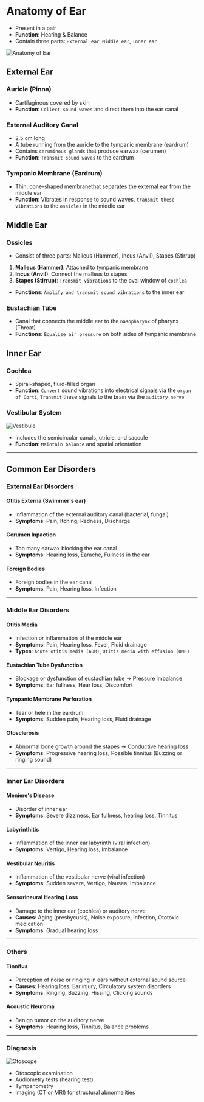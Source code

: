 # Anatomy of Ear

- Present in a pair
- **Function**: Hearing & Balance
- Contain three parts: `External ear`, `Middle ear`, `Inner ear`

![Anatomy of Ear](/ent/anatomy-of-ear.jpg)

## External Ear

### Auricle (Pinna)

- Cartilaginous covered by skin
- **Function**: `Collect sound waves` and direct them into the ear canal

### External Auditory Canal

- 2.5 cm long
- A tube running from the auricle to the tympanic membrane (eardrum)
- Contains `ceruminous glands` that produce earwax (cerumen)
- **Function**: `Transmit sound waves` to the eardrum

### Tympanic Membrane (Eardrum)

- Thin, cone-shaped membranethat separates the external ear from the middle ear
- **Function**: Vibrates in response to sound waves, `transmit these vibrations` to the `ossicles` in the middle ear

## Middle Ear

### Ossicles

- Consist of three parts: Malleus (Hammer), Incus (Anvil), Stapes (Stirrup)

1. **Malleus (Hammer)**: Attached to tympanic membrane
1. **Incus (Anvil)**: Connect the malleus to stapes
1. **Stapes (Stirrup)**: `Transmit vibrations` to the oval window of `cochlea`

- **Functions**: `Amplify and transmit sound vibrations` to the inner ear

### Eustachian Tube

- Canal that connects the middle ear to the `nasopharynx` of pharynx (Throat)
- **Functions**: `Equalize air pressure` on both sides of tympanic membrane

## Inner Ear

### Cochlea

- Spiral-shaped, fluid-filled organ
- **Function**: `Convert` sound vibrations into electrical signals via the `organ of Corti`, `Transmit` these signals to the brain via the `auditory nerve`

### Vestibular System

![Vestibule](/ent/vestibule.jpg)

- Includes the semicircular canals, utricle, and saccule
- **Function**: `Maintain balance` and spatial orientation

---

## Common Ear Disorders

### External Ear Disorders

#### Otitis Externa (Swimmer's ear)

- Inflammation of the external auditory canal (bacterial, fungal)
- **Symptoms**: Pain, Itching, Redness, Discharge

#### Cerumen Inpaction

- Too many earwax blocking the ear canal
- **Symptoms**: Hearing loss, Earache, Fullness in the ear

#### Foreign Bodies

- Foreign bodies in the ear canal
- **Symptoms**: Pain, Hearing loss, Infection

---

### Middle Ear Disorders

#### Otitis Media

- Infection or inflammation of the middle ear
- **Symptoms**: Pain, Hearing loss, Fever, Fluid drainage
- **Types**: `Acute otitis media (AOM)`, `Otitis media with effusion (OME)`

#### Eustachian Tube Dysfunction

- Blockage or dysfunction of eustachian tube → Pressure imbalance
- **Symptoms**: Ear fullness, Hear loss, Discomfort

#### Tympanic Membrane Perforation

- Tear or hele in the eardrum
- **Symptoms**: Sudden pain, Hearing loss, Fluid drainage

#### Otosclerosis

- Abnormal bone growth around the stapes → Conductive hearing loss
- **Symptoms**: Progressive hearing loss, Possible tinnitus (Buzzing or ringing sound)

---

### Inner Ear Disorders

#### Meniere's Disease

- Disorder of inner ear
- **Symptoms**: Severe dizziness, Ear fullness, hearing loss, Tinnitus

#### Labyrinthitis

- Inflammation of the inner ear labyrinth (viral infection)
- **Symptoms**: Vertigo, Hearing loss, Imbalance

#### Vestibular Neuritis

- Inflammation of the vestibular nerve (viral infection)
- **Symptoms**: Sudden severe, Vertigo, Nausea, Imbalance

#### Sensorineural Hearing Loss

- Damage to the inner ear (cochlea) or auditory nerve
- **Causes**: Aging (presbycusis), Noise exposure, Infection, Ototoxic medication
- **Symptoms**: Gradual hearing loss

---

### Others

#### Tinnitus

- Perception of noise or ringing in ears without external sound source
- **Causes**: Hearing loss, Ear injury, Circulatory system disorders
- **Symptoms**: Ringing, Buzzing, Hissing, Clicking sounds

#### Acoustic Neuroma

- Benign tumor on the auditory nerve
- **Symptoms**: Hearing loss, Tinnitus, Balance problems

---

### Diagnosis

![Otoscope](/ent/otoscope.jpg)

- Otoscopic examination
- Audiometry tests (hearing test)
- Tympanometry
- Imaging (CT or MRI) for structural abnormalities
